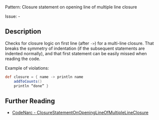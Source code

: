 Pattern: Closure statement on opening line of multiple line closure

Issue: -

## Description

Checks for closure logic on first line (after `->`) for a multi-line closure. That breaks the symmetry of indentation (if the subsequent statements are indented normally), and that first statement can be easily missed when reading the code.

Example of violations:

``` groovy
def closure = { name -> println name
    addToCounts()
    println “done” }
```

## Further Reading

* [CodeNarc - ClosureStatementOnOpeningLineOfMultipleLineClosure](https://codenarc.github.io/CodeNarc/codenarc-rules-formatting.html#closurestatementonopeninglineofmultiplelineclosure-rule)